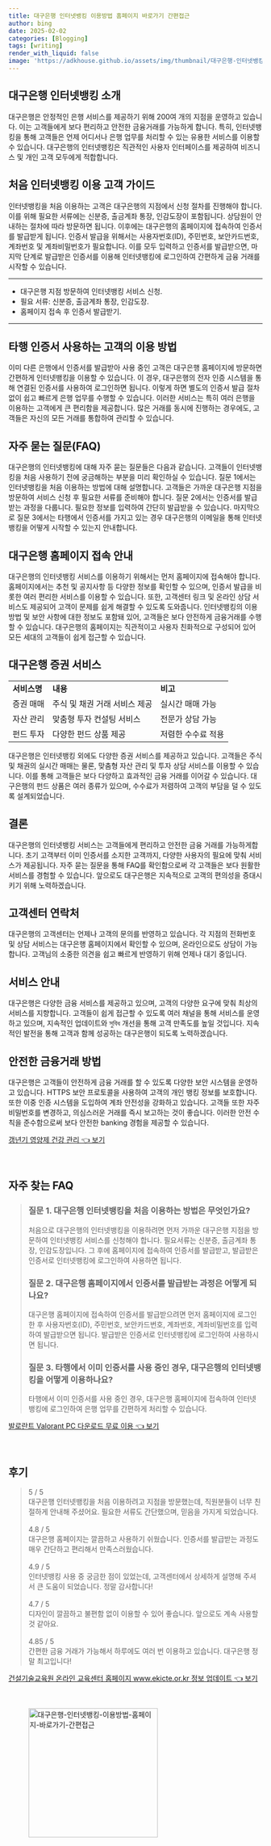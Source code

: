 ```yaml
---
title: 대구은행 인터넷뱅킹 이용방법 홈페이지 바로가기 간편접근
author: bing
date: 2025-02-02
categories: [Blogging]
tags: [writing]
render_with_liquid: false
image: 'https://adkhouse.github.io/assets/img/thumbnail/대구은행-인터넷뱅킹-이용방법-홈페이지-바로가기-간편접근.webp'
---
```



<h2 id='대구은행_인터넷뱅킹_소개'>대구은행 인터넷뱅킹 소개</h2>

<p>대구은행은 안정적인 은행 서비스를 제공하기 위해 200여 개의 지점을 운영하고 있습니다. 이는 고객들에게 보다 편리하고 안전한 금융거래를 가능하게 합니다. 특히, 인터넷뱅킹을 통해 고객들은 언제 어디서나 은행 업무를 처리할 수 있는 유용한 서비스를 이용할 수 있습니다. 대구은행의 인터넷뱅킹은 직관적인 사용자 인터페이스를 제공하여 비즈니스 및 개인 고객 모두에게 적합합니다. </p>

<h2 id='처음_인터넷뱅킹_이용_고객'>처음 인터넷뱅킹 이용 고객 가이드</h2>

<p>인터넷뱅킹을 처음 이용하는 고객은 대구은행의 지점에서 신청 절차를 진행해야 합니다. 이를 위해 필요한 서류에는 신분증, 출금계좌 통장, 인감도장이 포함됩니다. 상담원이 안내하는 절차에 따라 방문하면 됩니다. 이후에는 대구은행의 홈페이지에 접속하여 인증서를 발급받게 됩니다. 인증서 발급을 위해서는 사용자번호(ID), 주민번호, 보안카드번호, 계좌번호 및 계좌비밀번호가 필요합니다. 이를 모두 입력하고 인증서를 발급받으면, 마지막 단계로 발급받은 인증서를 이용해 인터넷뱅킹에 로그인하여 간편하게 금융 거래를 시작할 수 있습니다. </p>

<hr />

<ul>
    <li>대구은행 지점 방문하여 인터넷뱅킹 서비스 신청.</li>
    <li>필요 서류: 신분증, 출금계좌 통장, 인감도장.</li>
    <li>홈페이지 접속 후 인증서 발급받기.</li>
</ul>

<hr />

<h2 id='타행_인증서_사용하는_고객'>타행 인증서 사용하는 고객의 이용 방법</h2>

<p>이미 다른 은행에서 인증서를 발급받아 사용 중인 고객은 대구은행 홈페이지에 방문하면 간편하게 인터넷뱅킹을 이용할 수 있습니다. 이 경우, 대구은행의 전자 인증 시스템을 통해 연결된 인증서를 사용하여 로그인하면 됩니다. 이렇게 하면 별도의 인증서 발급 절차 없이 쉽고 빠르게 은행 업무를 수행할 수 있습니다. 이러한 서비스는 특히 여러 은행을 이용하는 고객에게 큰 편리함을 제공합니다. 많은 거래를 동시에 진행하는 경우에도, 고객들은 자신의 모든 거래를 통합하여 관리할 수 있습니다.</p>

<h2 id='자주_묻는_질문'>자주 묻는 질문(FAQ)</h2>

<p>대구은행의 인터넷뱅킹에 대해 자주 묻는 질문들은 다음과 같습니다. 고객들이 인터넷뱅킹을 처음 사용하기 전에 궁금해하는 부분을 미리 확인하실 수 있습니다. 질문 1에서는 인터넷뱅킹을 처음 이용하는 방법에 대해 설명합니다. 고객들은 가까운 대구은행 지점을 방문하여 서비스 신청 후 필요한 서류를 준비해야 합니다. 질문 2에서는 인증서를 발급받는 과정을 다룹니다. 필요한 정보를 입력하여 간단히 발급받을 수 있습니다. 마지막으로 질문 3에서는 타행에서 인증서를 가지고 있는 경우 대구은행의 이메일을 통해 인터넷뱅킹을 어떻게 시작할 수 있는지 안내합니다.</p>

<h2 id='대구은행_홈페이지_접속'>대구은행 홈페이지 접속 안내</h2>

<p>대구은행의 인터넷뱅킹 서비스를 이용하기 위해서는 먼저 홈페이지에 접속해야 합니다. 홈페이지에서는 추천 및 공지사항 등 다양한 정보를 확인할 수 있으며, 인증서 발급을 비롯한 여러 편리한 서비스를 이용할 수 있습니다. 또한, 고객센터 링크 및 온라인 상담 서비스도 제공되어 고객이 문제를 쉽게 해결할 수 있도록 도와줍니다. 인터넷뱅킹의 이용 방법 및 보안 사항에 대한 정보도 포함돼 있어, 고객들은 보다 안전하게 금융거래를 수행할 수 있습니다. 대구은행의 홈페이지는 직관적이고 사용자 친화적으로 구성되어 있어 모든 세대의 고객들이 쉽게 접근할 수 있습니다.</p>

<h2 id='대구은행_증권_서비스'>대구은행 증권 서비스</h2>

<table>
    <tr>
        <td><b>서비스명</b></td>
        <td><b>내용</b></td>
        <td><b>비고</b></td>
    </tr>
    <tr>
        <td>증권 매매</td>
        <td>주식 및 채권 거래 서비스 제공</td>
        <td>실시간 매매 가능</td>
    </tr>
    <tr>
        <td>자산 관리</td>
        <td>맞춤형 투자 컨설팅 서비스</td>
        <td>전문가 상담 가능</td>
    </tr>
    <tr>
        <td>펀드 투자</td>
        <td>다양한 펀드 상품 제공</td>
        <td>저렴한 수수료 적용</td>
    </tr>
</table>

<p>대구은행은 인터넷뱅킹 외에도 다양한 증권 서비스를 제공하고 있습니다. 고객들은 주식 및 채권의 실시간 매매는 물론, 맞춤형 자산 관리 및 투자 상담 서비스를 이용할 수 있습니다. 이를 통해 고객들은 보다 다양하고 효과적인 금융 거래를 이어갈 수 있습니다. 대구은행의 펀드 상품은 여러 종류가 있으며, 수수료가 저렴하여 고객의 부담을 덜 수 있도록 설계되었습니다.</p>

<h2 id='결론'>결론</h2>

<p>대구은행의 인터넷뱅킹 서비스는 고객들에게 편리하고 안전한 금융 거래를 가능하게합니다. 초기 고객부터 이미 인증서를 소지한 고객까지, 다양한 사용자의 필요에 맞춰 서비스가 제공됩니다. 자주 묻는 질문을 통해 FAQ를 확인함으로써 각 고객들은 보다 원활한 서비스를 경험할 수 있습니다. 앞으로도 대구은행은 지속적으로 고객의 편의성을 증대시키기 위해 노력하겠습니다.</p>

<h2 id='고객센터_연락처'>고객센터 연락처</h2>

<p>대구은행의 고객센터는 언제나 고객의 문의를 반영하고 있습니다. 각 지점의 전화번호 및 상담 서비스는 대구은행 홈페이지에서 확인할 수 있으며, 온라인으로도 상담이 가능합니다. 고객님의 소중한 의견을 쉽고 빠르게 반영하기 위해 언제나 대기 중입니다.</p>

<h2 id='서비스_안내'>서비스 안내</h2>

<p>대구은행은 다양한 금융 서비스를 제공하고 있으며, 고객의 다양한 요구에 맞춰 최상의 서비스를 지향합니다. 고객들이 쉽게 접근할 수 있도록 여러 채널을 통해 서비스를 운영하고 있으며, 지속적인 업데이트와 সুবিধ 개선을 통해 고객 만족도를 높일 것입니다. 지속적인 발전을 통해 고객과 함께 성공하는 대구은행이 되도록 노력하겠습니다.</p>

<h2 id='안전한_금융거래_방법'>안전한 금융거래 방법</h2>

<p>대구은행은 고객들이 안전하게 금융 거래를 할 수 있도록 다양한 보안 시스템을 운영하고 있습니다. HTTPS 보안 프로토콜을 사용하여 고객의 개인 뱅킹 정보를 보호합니다. 또한 이중 인증 시스템을 도입하여 계좌 안전성을 강화하고 있습니다. 고객들 또한 자주 비밀번호를 변경하고, 의심스러운 거래를 즉시 보고하는 것이 좋습니다. 이러한 안전 수칙을 준수함으로써 보다 안전한 banking 경험을 제공할 수 있습니다.</p>


<p><a class="click-button" title="갱년기 영양제 건강 관리" href="https://adkhouse.github.io/posts/%EA%B0%B1%EB%85%84%EA%B8%B0-%EC%98%81%EC%96%91%EC%A0%9C-%EA%B1%B4%EA%B0%95-%EA%B4%80%EB%A6%AC/" rel="dofollow">갱년기 영양제 건강 관리 👈 보기</a></p><br>
<h2 id='자주_찾는_FAQ'>자주 찾는 FAQ</h2>
<div itemscope="" itemtype="https://schema.org/FAQPage"> 
<blockquote> 
<div itemscope="" itemprop="mainEntity" itemtype="https://schema.org/Question"> 
<h3 itemprop="name">질문 1. 대구은행 인터넷뱅킹을 처음 이용하는 방법은 무엇인가요?</h3> 
<div itemscope="" itemprop="acceptedAnswer" itemtype="https://schema.org/Answer"> 
<span itemprop="text"> 
<p>처음으로 대구은행의 인터넷뱅킹을 이용하려면 먼저 가까운 대구은행 지점을 방문하여 인터넷뱅킹 서비스를 신청해야 합니다. 필요서류는 신분증, 출금계좌 통장, 인감도장입니다. 그 후에 홈페이지에 접속하여 인증서를 발급받고, 발급받은 인증서로 인터넷뱅킹에 로그인하여 사용하면 됩니다.</p> 
</span> 
</div> 
</div> 
<div itemscope="" itemprop="mainEntity" itemtype="https://schema.org/Question"> 
<h3 itemprop="name">질문 2. 대구은행 홈페이지에서 인증서를 발급받는 과정은 어떻게 되나요?</h3> 
<div itemscope="" itemprop="acceptedAnswer" itemtype="https://schema.org/Answer"> 
<span itemprop="text"> 
<p>대구은행 홈페이지에 접속하여 인증서를 발급받으려면 먼저 홈페이지에 로그인한 후 사용자번호(ID), 주민번호, 보안카드번호, 계좌번호, 계좌비밀번호를 입력하여 발급받으면 됩니다. 발급받은 인증서로 인터넷뱅킹에 로그인하여 사용하시면 됩니다.</p> 
</span> 
</div> 
</div> 
<div itemscope="" itemprop="mainEntity" itemtype="https://schema.org/Question"> 
<h3 itemprop="name">질문 3. 타행에서 이미 인증서를 사용 중인 경우, 대구은행의 인터넷뱅킹을 어떻게 이용하나요?</h3> 
<div itemscope="" itemprop="acceptedAnswer" itemtype="https://schema.org/Answer"> 
<span itemprop="text"> 
<p>타행에서 이미 인증서를 사용 중인 경우, 대구은행 홈페이지에 접속하여 인터넷뱅킹에 로그인하여 은행 업무를 간편하게 처리할 수 있습니다.</p> 
</span> 
</div> 
</div> 
</blockquote> 
</div>
<p><a class="click-button" title="발로란트 Valorant PC 다운로드 무료 이용" href="https://adkhouse.github.io/posts/%EB%B0%9C%EB%A1%9C%EB%9E%80%ED%8A%B8-Valorant-PC-%EB%8B%A4%EC%9A%B4%EB%A1%9C%EB%93%9C-%EB%AC%B4%EB%A3%8C-%EC%9D%B4%EC%9A%A9/" rel="dofollow">발로란트 Valorant PC 다운로드 무료 이용 👈 보기</a></p><br>
<h2 id='후기'>후기</h2>
<div itemscope itemtype="https://schema.org/Product">
  <blockquote>
  <div itemprop="review" itemscope itemtype="https://schema.org/Review">
      <div itemprop="reviewRating" itemscope itemtype="https://schema.org/Rating"> <span itemprop="ratingValue">5</span> / <span itemprop="bestRating">5</span> </div>
      <span itemprop="reviewBody">대구은행 인터넷뱅킹을 처음 이용하려고 지점을 방문했는데, 직원분들이 너무 친절하게 안내해 주셨어요. 필요한 서류도 간단했으며, 믿음을 가지게 되었습니다.</span>
  </div>
  <br>
  <div itemprop="review" itemscope itemtype="https://schema.org/Review">
      <div itemprop="reviewRating" itemscope itemtype="https://schema.org/Rating"> <span itemprop="ratingValue">4.8</span> / <span itemprop="bestRating">5</span> </div>
      <span itemprop="reviewBody">대구은행 홈페이지는 깔끔하고 사용하기 쉬웠습니다. 인증서를 발급받는 과정도 매우 간단하고 편리해서 만족스러웠습니다.</span>
  </div>
  <br>
  <div itemprop="review" itemscope itemtype="https://schema.org/Review">
      <div itemprop="reviewRating" itemscope itemtype="https://schema.org/Rating"> <span itemprop="ratingValue">4.9</span> / <span itemprop="bestRating">5</span> </div>
      <span itemprop="reviewBody">인터넷뱅킹 사용 중 궁금한 점이 있었는데, 고객센터에서 상세하게 설명해 주셔서 큰 도움이 되었습니다. 정말 감사합니다!</span>
  </div>
  <br>
  <div itemprop="review" itemscope itemtype="https://schema.org/Review">
      <div itemprop="reviewRating" itemscope itemtype="https://schema.org/Rating"> <span itemprop="ratingValue">4.7</span> / <span itemprop="bestRating">5</span> </div>
      <span itemprop="reviewBody">디자인이 깔끔하고 불편함 없이 이용할 수 있어 좋습니다. 앞으로도 계속 사용할 것 같아요.</span>
  </div>
  <br>
  <div itemprop="review" itemscope itemtype="https://schema.org/Review">
      <div itemprop="reviewRating" itemscope itemtype="https://schema.org/Rating"> <span itemprop="ratingValue">4.85</span> / <span itemprop="bestRating">5</span> </div>
      <span itemprop="reviewBody">간편한 금융 거래가 가능해서 하루에도 여러 번 이용하고 있습니다. 대구은행 정말 최고입니다!</span>
  </div>
  </blockquote>
</div>
<p><a class="click-button" title="건설기술교육원 온라인 교육센터 홈페이지 www.ekicte.or.kr 정보 업데이트" href="https://adkhouse.github.io/posts/%EA%B1%B4%EC%84%A4%EA%B8%B0%EC%88%A0%EA%B5%90%EC%9C%A1%EC%9B%90-%EC%98%A8%EB%9D%BC%EC%9D%B8-%EA%B5%90%EC%9C%A1%EC%84%BC%ED%84%B0-%ED%99%88%ED%8E%98%EC%9D%B4%EC%A7%80-www.ekicte.or.kr-%EC%A0%95%EB%B3%B4-%EC%97%85%EB%8D%B0%EC%9D%B4%ED%8A%B8/" rel="dofollow">건설기술교육원 온라인 교육센터 홈페이지 www.ekicte.or.kr 정보 업데이트 👈 보기</a></p><br>
<figure class="image"><img src="https://adkhouse.github.io/assets/img/thumbnail/대구은행-인터넷뱅킹-이용방법-홈페이지-바로가기-간편접근.webp" alt="대구은행-인터넷뱅킹-이용방법-홈페이지-바로가기-간편접근" width="256" height="256"></figure>